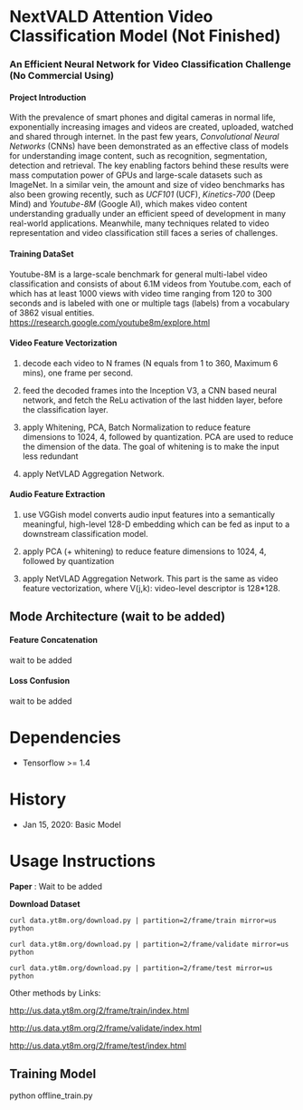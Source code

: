# NextVALD Attention Video Classification Model  (Not Finished)
### **An Efficient Neural Network for Video Classification Challenge (No Commercial Using)**
#### Project Introduction
With the prevalence of smart phones and digital cameras in normal life, exponentially increasing images and videos are created, uploaded, watched and shared through internet. In the past few years, _Convolutional Neural Networks_ (CNNs) have been demonstrated as an effective class of models for understanding image content, such as recognition, segmentation, detection and retrieval. The key enabling factors behind these results were mass computation power of GPUs and large-scale datasets such as ImageNet. In a similar vein, the amount and size of video benchmarks has also been growing recently, such as _UCF101_ (UCF), _Kinetics-700_ (Deep Mind) and _Youtube-8M_ (Google AI), which makes video content understanding gradually under an efficient speed of development in many real-world applications. Meanwhile, many techniques related to video representation and video classification still faces a series of challenges.

#### Training DataSet
Youtube-8M is a large-scale benchmark for general multi-label video classification and consists of about 6.1M videos from Youtube.com, each of which has at least 1000 views with video time ranging from 120 to 300 seconds and is labeled with one or multiple tags (labels) from a vocabulary of 3862 visual entities. 
https://research.google.com/youtube8m/explore.html


#### Video Feature Vectorization
1.	decode each video to N frames (N equals from 1 to 360, Maximum 6 mins), one frame per second.

2.	feed the decoded frames into the Inception V3, a CNN based neural network, and fetch the ReLu activation of the last hidden layer, before the classification layer.

3. apply Whitening, PCA, Batch Normalization to reduce feature dimensions to 1024, 4, followed by quantization. PCA are used to reduce the dimension of the data. The goal of whitening is to make the input less redundant
4. apply NetVLAD Aggregation Network.


#### Audio Feature Extraction
1.	use VGGish model converts audio input features into a semantically meaningful, high-level 128-D embedding which can be fed as input to a downstream classification model.

2.	apply PCA (+ whitening) to reduce feature dimensions to 1024, 4, followed by quantization

3.	apply NetVLAD Aggregation Network. This part is the same as video feature vectorization, where V(j,k): video-level descriptor is 128*128. 	

## **Mode Architecture** (wait to be added)

#### Feature Concatenation
wait to be added

#### Loss Confusion
wait to be added

# Dependencies
- Tensorflow >= 1.4


# History
- Jan 15, 2020: Basic Model



# Usage Instructions

**Paper** : Wait to be added


**Download Dataset** 

``curl data.yt8m.org/download.py | partition=2/frame/train mirror=us python ``

``curl data.yt8m.org/download.py | partition=2/frame/validate mirror=us python ``

``curl data.yt8m.org/download.py | partition=2/frame/test mirror=us python``

Other methods by Links:

http://us.data.yt8m.org/2/frame/train/index.html  

http://us.data.yt8m.org/2/frame/validate/index.html  

http://us.data.yt8m.org/2/frame/test/index.html 


## **Training Model**
python offline_train.py

